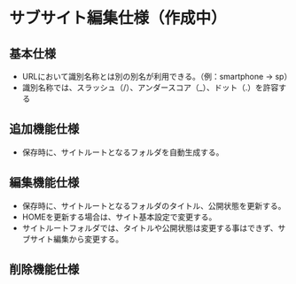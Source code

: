 # サブサイト編集仕様（作成中）

## 基本仕様
- URLにおいて識別名称とは別の別名が利用できる。（例：smartphone → sp）
- 識別名称では、スラッシュ（/）、アンダースコア（_）、ドット（.）を許容する

## 追加機能仕様
- 保存時に、サイトルートとなるフォルダを自動生成する。

## 編集機能仕様
- 保存時に、サイトルートとなるフォルダのタイトル、公開状態を更新する。
- HOMEを更新する場合は、サイト基本設定で変更する。
- サイトルートフォルダでは、タイトルや公開状態は変更する事はできず、サブサイト編集から変更する。

## 削除機能仕様



	




